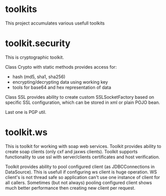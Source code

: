 toolkits
========

This project accumulates various usefull toolkits

toolkit.security
========

This is cryptographic toolkit.

Class Crypto with static methods provides access for: 
* hash (md5, sha1, sha256)
* encrypting/decrypting data using working key
* tools for base64 and hex representation of data

Class SSL provides ability to create custom SSLSocketFactory based on specific SSL configuration, which can be stored in xml or plain POJO bean. 

Last one is PGP util.

toolkit.ws
========

This is toolkit for working with soap web services. Toolkit provides ability to create soap clients (only cxf and jaxws clients). Toolkit supports functionality to use ssl with server/clients certificates and host verification. 

Toolkit provides ability to pool configured client (as JDBCConnections in DataSource). This is usefull if configuring ws client is huge operation. WS client's is not thread safe so application can't use one instance of client for all callers. Sometimes (but not always) pooling configured client shows much better performance then creating new client per request.
